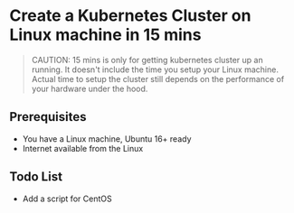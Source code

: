 # Create a Kubernetes Cluster on Linux machine in 15 mins

> CAUTION: 15 mins is only for getting kubernetes cluster up an running. It doesn't include the time you setup your Linux machine. Actual time to setup the cluster still depends on the performance of your hardware under the hood.  

## Prerequisites
* You have a Linux machine, Ubuntu 16+ ready
* Internet available from the Linux 

## Todo List
* Add a script for CentOS





